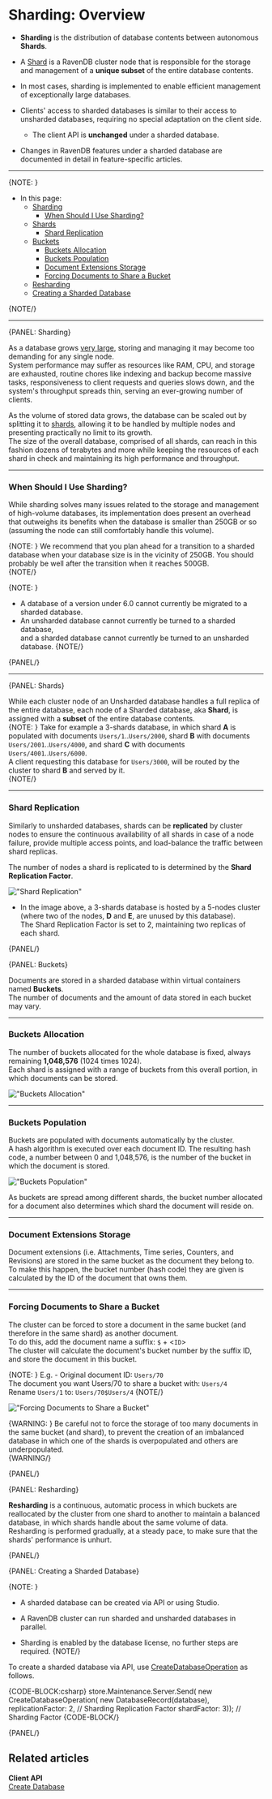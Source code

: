 ﻿# Sharding: Overview

* **Sharding** is the distribution of database contents between autonomous **Shards**.  

* A [Shard](../sharding/overview#shards) is a RavenDB cluster node that is responsible 
  for the storage and management of a **unique subset** of the entire database contents.  

* In most cases, sharding is implemented to enable efficient management of 
  exceptionally large databases.  

* Clients' access to sharded databases is similar to their access to unsharded 
  databases, requiring no special adaptation on the client side.  
   * The client API is **unchanged** under a sharded database.  

* Changes in RavenDB features under a sharded database are documented 
  in detail in feature-specific articles.  

---

{NOTE: }

* In this page:  
  * [Sharding](../sharding/overview#sharding)  
     * [When Should I Use Sharding?](../sharding/overview#when-should-i-use-sharding)  
  * [Shards](../sharding/overview#shards)  
     * [Shard Replication](../sharding/overview#shard-replication)  
  * [Buckets](../sharding/overview#buckets)  
     * [Buckets Allocation](../sharding/overview#buckets-allocation)  
     * [Buckets Population](../sharding/overview#buckets-population)  
     * [Document Extensions Storage](../sharding/overview#document-extensions-storage)  
     * [Forcing Documents to Share a Bucket](../sharding/overview#forcing-documents-to-share-a-bucket)  
  * [Resharding](../sharding/overview#resharding)  
  * [Creating a Sharded Database](../sharding/overview#creating-a-sharded-database)  

{NOTE/}

---

{PANEL: Sharding}

As a database grows [very large](https://en.wikipedia.org/wiki/Very_large_database), 
storing and managing it may become too demanding for any single node.  
System performance may suffer as resources like RAM, CPU, and storage are 
exhausted, routine chores like indexing and backup become massive tasks, 
responsiveness to client requests and queries slows down, and the system's 
throughput spreads thin, serving an ever-growing number of clients.  

As the volume of stored data grows, the database can be scaled out by 
splitting it to [shards](../sharding/overview#shards), allowing it to be 
handled by multiple nodes and presenting practically no limit to its growth.  
The size of the overall database, comprised of all shards, can reach in 
this fashion dozens of terabytes and more while keeping the resources 
of each shard in check and maintaining its high performance and throughput.  

---

### When Should I Use Sharding?

While sharding solves many issues related to the storage and management 
of high-volume databases, its implementation does present an overhead that 
outweighs its benefits when the database is smaller than 250GB or so 
(assuming the node can still comfortably handle this volume).  

{NOTE: }
We recommend that you plan ahead for a transition to a sharded database when 
your database size is in the vicinity of 250GB. You should probably be well 
after the transition when it reaches 500GB.  
{NOTE/}

{NOTE: }

* A database of a version under 6.0 cannot currently be migrated to a sharded database.  
* An unsharded database cannot currently be turned to a sharded database,  
  and a sharded database cannot currently be turned to an unsharded database.
{NOTE/}

{PANEL/}

---

{PANEL: Shards}

While each cluster node of an Unsharded database handles a full replica 
of the entire database, each node of a Sharded database, aka **Shard**, 
is assigned with a **subset** of the entire database contents.  
{NOTE: }
Take for example a 3-shards database, in which shard **A** is populated with 
documents `Users/1`..`Users/2000`, shard **B** with documents `Users/2001`..`Users/4000`, 
and shard **C** with documents `Users/4001`..`Users/6000`.  
A client requesting this database for `Users/3000`, will be routed by 
the cluster to shard **B** and served by it.  
{NOTE/}

---

### Shard Replication 

Similarly to unsharded databases, shards can be **replicated** by cluster nodes 
to ensure the continuous availability of all shards in case of a node failure, 
provide multiple access points, and load-balance the traffic between shard replicas.  

The number of nodes a shard is replicated to is determined by 
the **Shard Replication Factor**.  

!["Shard Replication"](images/sharding-replication-factor.png "Shard Replication")

* In the image above, a 3-shards database is hosted by a 5-nodes cluster (where 
  two of the nodes, **D** and **E**, are unused by this database).  
  The Shard Replication Factor is set to 2, maintaining two replicas of each shard.  

{PANEL/}

{PANEL: Buckets}

Documents are stored in a sharded database within virtual containers named **Buckets**.  
The number of documents and the amount of data stored in each bucket may vary.  

---

### Buckets Allocation

The number of buckets allocated for the whole database is fixed, always remaining 
**1,048,576** (1024 times 1024).  
Each shard is assigned with a range of buckets from this overall portion, in which 
documents can be stored.  

!["Buckets Allocation"](images/buckets-allocation.png "Buckets Allocation")

---

### Buckets Population

Buckets are populated with documents automatically by the cluster.  
A hash algorithm is executed over each document ID. The resulting 
hash code, a number between 0 and 1,048,576, is the number of the 
bucket in which the document is stored.  

!["Buckets Population"](images/buckets-population.png "Buckets Population")

As buckets are spread among different shards, the bucket number 
allocated for a document also determines which shard the document 
will reside on.  

---

### Document Extensions Storage

Document extensions (i.e. Attachments, Time series, Counters, and 
Revisions) are stored in the same bucket as the document they belong to.  
To make this happen, the bucket number (hash code) they are given 
is calculated by the ID of the document that owns them.  

---

### Forcing Documents to Share a Bucket

The cluster can be forced to store a document in the same bucket 
(and therefore in the same shard) as another document.  
To do this, add the document name a suffix: `$` + <`ID`>  
The cluster will calculate the document's bucket number by 
the suffix ID, and store the document in this bucket.  

{NOTE: }
E.g. - 
Original document ID: `Users/70`  
The document you want Users/70 to share a bucket with: `Users/4`  
Rename `Users/1` to: `Users/70$Users/4`
{NOTE/}

!["Forcing Documents to Share a Bucket"](images/force-docs-to-share-bucket.png "Forcing Documents to Share a Bucket")

{WARNING: }
Be careful not to force the storage of too many documents in the same bucket 
(and shard), to prevent the creation of an imbalanced database in which one 
of the shards is overpopulated and others are underpopulated.  
{WARNING/}

{PANEL/}

{PANEL: Resharding}

**Resharding** is a continuous, automatic process in which buckets are 
reallocated by the cluster from one shard to another to maintain a balanced 
database, in which shards handle about the same volume of data.  
Resharding is performed gradually, at a steady pace, to make sure that 
the shards' performance is unhurt.  

{PANEL/}

{PANEL: Creating a Sharded Database}

{NOTE: }

* A sharded database can be created via API or using Studio.  

* A RavenDB cluster can run sharded and unsharded databases in parallel.  

* Sharding is enabled by the database license, no further steps are required.
{NOTE/}

To create a sharded database via API, use [CreateDatabaseOperation](../client-api/operations/server-wide/create-database) as follows.  

{CODE-BLOCK:csharp}
store.Maintenance.Server.Send(
    new CreateDatabaseOperation(
        new DatabaseRecord(database), 
        replicationFactor: 2, // Sharding Replication Factor
        shardFactor: 3)); // Sharding Factor
{CODE-BLOCK/}

{PANEL/}

## Related articles

**Client API**  
[Create Database](../client-api/operations/server-wide/create-database)  



